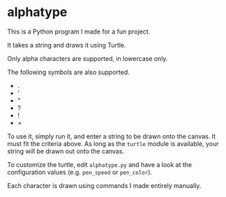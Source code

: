 # alphatype
This is a Python program I made for a fun project.

It takes a string and draws it using Turtle.

Only alpha characters are supported, in lowercase only.

The following symbols are also supported.

- .
- '
- "
- ?
- !
- =

To use it, simply run it, and enter a string to be drawn onto the canvas. It must fit the criteria above. As long as the `turtle` module is available, your string will be drawn out onto the canvas.

To customize the turtle, edit `alphatype.py` and have a look at the configuration values (e.g. `pen_speed` or `pen_color`).

Each character is drawn using commands I made entirely manually.

